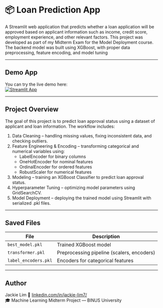 # 📦 Loan Prediction App

A Streamlit web application that predicts whether a loan application will be approved based on applicant information such as income, credit score, employment experience, and other relevant factors.
This project was developed as part of my Midterm Exam for the Model Deployment course. The backend model was built using XGBoost, with proper data preprocessing, feature encoding, and model tuning

---

## Demo App
You can try the live demo here:  
[![Streamlit App](https://static.streamlit.io/badges/streamlit_badge_black_white.svg)](https://md-uts.streamlit.app/)

---

## Project Overview

The goal of this project is to predict loan approval status using a dataset of applicant and loan information.
The workflow includes:
1. Data Cleaning – handling missing values, fixing inconsistent data, and checking outliers.
2. Feature Engineering & Encoding – transforming categorical and numerical variables using:
   - LabelEncoder for binary columns
   - OneHotEncoder for nominal features
   - OrdinalEncoder for ordered features
   - RobustScaler for numerical features
3. Modeling – training an XGBoost Classifier to predict loan approval status.
4. Hyperparameter Tuning – optimizing model parameters using GridSearchCV.
5. Model Deployment – deploying the trained model using Streamlit with serialized .pkl files.

---

## Saved Files
| File                 | Description                                |
| -------------------- | ------------------------------------------ |
| `best_model.pkl`     | Trained XGBoost model                      |
| `transformer.pkl`    | Preprocessing pipeline (scalers, encoders) |
| `label_encoders.pkl` | Encoders for categorical features          |

---

## Author
Jackie Lim
📧 [linkedin.com/in/jackie-lim7/](https://linkedin.com/in/jackie-lim7/)  
🎓 Machine Learning Midterm Project — BINUS University  
